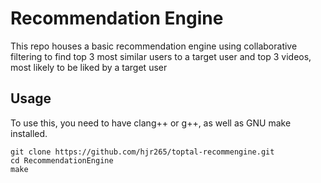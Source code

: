 # Recommendation Engine
This repo houses a basic recommendation engine using collaborative filtering to find top 3 most similar users to a target user and top 3 videos, most likely to be liked by a target user

## **Usage**
To use this, you need to have clang++ or g++, as well as GNU make installed.

```
git clone https://github.com/hjr265/toptal-recommengine.git
cd RecommendationEngine
make
```
